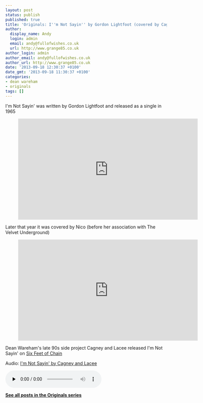 ```yaml
---
layout: post
status: publish
published: true
title: 'Originals: I''m Not Sayin'' by Gordon Lightfoot (covered by Cagney and Lacee)'
author:
  display_name: Andy
  login: admin
  email: andy@fullofwishes.co.uk
  url: http://www.grange85.co.uk
author_login: admin
author_email: andy@fullofwishes.co.uk
author_url: http://www.grange85.co.uk
date: '2013-09-18 12:30:37 +0100'
date_gmt: '2013-09-18 11:30:37 +0100'
categories:
- dean wareham
- originals
tags: []
---
```

<p>I'm Not Sayin' was written by Gordon Lightfoot and released as a single in 1965<br />
</p>
<figure class="caption aligncenter"><iframe width="560" height="315" src="https://www.youtube.com/embed/5Af5d1FeJn4" frameborder="0" allowfullscreen></iframe><figcaption class="caption-text"></figcaption></figure>
<p>Later that year it was covered by Nico (before her association with The Velvet Underground)<br />
</p>
<figure class="caption aligncenter"><iframe width="560" height="315" src="https://www.youtube.com/embed/2WCnC_4QXH8" frameborder="0" allowfullscreen></iframe><figcaption class="caption-text"></figcaption></figure>
<p>Dean Wareham's late 90s side project Cagney and Lacee released I'm Not Sayin' on <a href="/database/release/six-feet-of-chain-cagney-and-lacee/">Six Feet of Chain</a></p>

<div class="well"><p class="audio">Audio: <a href="https://media.fullofwishes.co.uk/05-dean_wareham/audio/cagney-and-lacee-im-not-sayin.mp3">I'm Not Sayin' by Cagney and Lacee</a></p><audio controls="controls" preload="none" src="https://media.fullofwishes.co.uk/05-dean_wareham/audio/cagney-and-lacee-im-not-sayin.mp3"></audio></div>

<p><strong><a href="/category/originals/" title="List: Originals">See all posts in the Originals series</a></strong></p>
